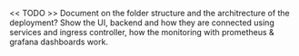 << TODO >> Document on the folder structure and the architrecture of the deployment? Show the UI, backend and how they are connected using
services and ingress controller, how the monitoring with prometheus & grafana dashboards work.
